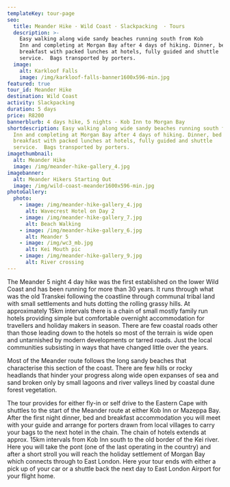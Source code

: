 ```yaml
---
templateKey: tour-page
seo:
  title: Meander Hike · Wild Coast · Slackpacking  · Tours
  description: >-
    Easy walking along wide sandy beaches running south from Kob
    Inn and completing at Morgan Bay after 4 days of hiking. Dinner, bed and
    breakfast with packed lunches at hotels, fully guided and shuttle
    service.  Bags transported by porters.
  image:
    alt: Karkloof Falls
    image: /img/karkloof-falls-banner1600x596-min.jpg
featured: true
tour_id: Meander Hike
destination: Wild Coast
activity: Slackpacking
duration: 5 days
price: R8200
bannerblurb: 4 days hike, 5 nights - Kob Inn to Morgan Bay
shortdescription: Easy walking along wide sandy beaches running south from Kob
  Inn and completing at Morgan Bay after 4 days of hiking. Dinner, bed and
  breakfast with packed lunches at hotels, fully guided and shuttle
  service.  Bags transported by porters.
imagethumbnail:
  alt: Meander Hike
  image: /img/meander-hike-gallery_4.jpg
imagebanner:
  alt: Meander Hikers Starting Out
  image: /img/wild-coast-meander1600x596-min.jpg
photoGallery:
  photo:
    - image: /img/meander-hike-gallery_4.jpg
      alt: Wavecrest Hotel on Day 2
    - image: /img/meander-hike-gallery_7.jpg
      alt: Beach Walking
    - image: /img/meander-hike-gallery_6.jpg
      alt: Meander 5
    - image: /img/wc3_mb.jpg
      alt: Kei Mouth pic
    - image: /img/meander-hike-gallery_9.jpg
      alt: River crossing
---
```


The Meander 5 night 4 day hike was the first established on the lower Wild Coast and has been running for more than 30 years. It runs through what was the old Transkei following the coastline through communal tribal land with small settlements and huts dotting the rolling grassy hills. At approximately 15km intervals there is a chain of small mostly family run hotels providing simple but comfortable overnight accommodation for travellers and holiday makers in season. There are few coastal roads other than those leading down to the hotels so most of the terrain is wide open and untarnished by modern developments or tarred roads. Just the local communities subsisting in ways that have changed little over the years.

Most of the Meander route follows the long sandy beaches that characterise this section of the coast. There are few hills or rocky headlands that hinder your progress along wide open expanses of sea and sand broken only by small lagoons and river valleys lined by coastal dune forest vegetation.

The tour provides for either fly-in or self drive to the Eastern Cape with shuttles to the start of the Meander route at either Kob Inn or Mazeppa Bay. After the first night dinner, bed and breakfast accommodation you will meet with your guide and arrange for porters drawn from local villages to carry your bags to the next hotel in the chain. The chain of hotels extends at approx. 15km intervals from Kob Inn south to the old border of the Kei river. Here you will take the pont (one of the last operating in the country) and after a short stroll you will reach the holiday settlement of Morgan Bay which connects through to East London. Here your tour ends with either a pick up of your car or a shuttle back the next day to East London Airport for your flight home.
